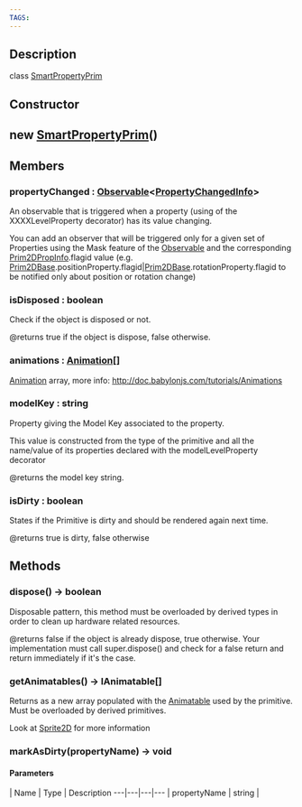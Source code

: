```yaml
---
TAGS:
---
```

## Description

class [SmartPropertyPrim](/classes/2.4/SmartPropertyPrim)



## Constructor

## new [SmartPropertyPrim](/classes/2.4/SmartPropertyPrim)()


## Members

### propertyChanged : [Observable](/classes/2.4/Observable)&lt;[PropertyChangedInfo](/classes/2.4/PropertyChangedInfo)&gt;

An observable that is triggered when a property (using of the XXXXLevelProperty decorator) has its value changing.

You can add an observer that will be triggered only for a given set of Properties using the Mask feature of the [Observable](/classes/2.4/Observable) and the corresponding [Prim2DPropInfo](/classes/2.4/Prim2DPropInfo).flagid value (e.g. [Prim2DBase](/classes/2.4/Prim2DBase).positionProperty.flagid|[Prim2DBase](/classes/2.4/Prim2DBase).rotationProperty.flagid to be notified only about position or rotation change)

### isDisposed : boolean

Check if the object is disposed or not.

@returns true if the object is dispose, false otherwise.

### animations : [Animation](/classes/2.4/Animation)[]

[Animation](/classes/2.4/Animation) array, more info: http://doc.babylonjs.com/tutorials/Animations

### modelKey : string

Property giving the Model Key associated to the property.

This value is constructed from the type of the primitive and all the name/value of its properties declared with the modelLevelProperty decorator

@returns the model key string.

### isDirty : boolean

States if the Primitive is dirty and should be rendered again next time.

@returns true is dirty, false otherwise

## Methods

### dispose() &rarr; boolean

Disposable pattern, this method must be overloaded by derived types in order to clean up hardware related resources.

@returns false if the object is already dispose, true otherwise. Your implementation must call super.dispose() and check for a false return and return immediately if it's the case.
### getAnimatables() &rarr; IAnimatable[]

Returns as a new array populated with the [Animatable](/classes/2.4/Animatable) used by the primitive. Must be overloaded by derived primitives.

Look at [Sprite2D](/classes/2.4/Sprite2D) for more information
### markAsDirty(propertyName) &rarr; void



#### Parameters
 | Name | Type | Description
---|---|---|---
 | propertyName | string | 

